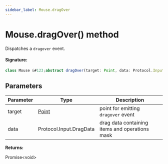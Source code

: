 ```yaml
---
sidebar_label: Mouse.dragOver
---
```


# Mouse.dragOver() method

Dispatches a `dragover` event.

#### Signature:

```typescript
class Mouse &#123;abstract dragOver(target: Point, data: Protocol.Input.DragData): Promise<void>;&#125;
```

## Parameters

| Parameter | Type                          | Description                                    |
| --------- | ----------------------------- | ---------------------------------------------- |
| target    | [Point](./puppeteer.point.md) | point for emitting <code>dragover</code> event |
| data      | Protocol.Input.DragData       | drag data containing items and operations mask |

**Returns:**

Promise&lt;void&gt;
